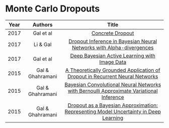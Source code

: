 # Monte Carlo Dropouts

| Year          | Authors           | Title  |
| ------------- |:-----------------:| :-----:|
| 2017 | Gal et al | [Concrete Dropout](https://arxiv.org/abs/1705.07832)|
| 2017 | Li & Gal | [Dropout Inference in Bayesian Neural Networks with Alpha-divergences](https://arxiv.org/abs/1703.02914)|
| 2017 | Gal et al | [Deep Bayesian Active Learning with Image Data](https://arxiv.org/abs/1703.02910)|
| 2015 | Gal & Ghahramani | [A Theoretically Grounded Application of Dropout in Recurrent Neural Networks](https://arxiv.org/abs/1512.05287)|
| 2015 | Gal & Ghahramani | [Bayesian Convolutional Neural Networks with Bernoulli Approximate Variational Inference](https://arxiv.org/abs/1506.02158)|
| 2015 | Gal & Ghahramani | [Dropout as a Bayesian Approximation: Representing Model Uncertainty in Deep Learning](https://arxiv.org/abs/1506.02142) |
